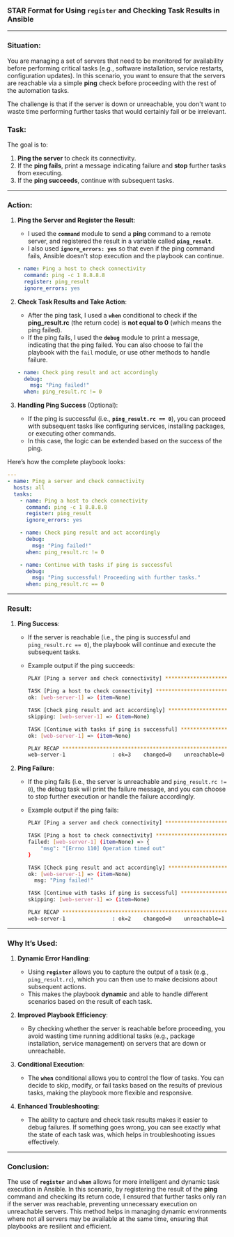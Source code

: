 ### **STAR Format for Using `register` and Checking Task Results in Ansible**

---

### **S**ituation:

You are managing a set of servers that need to be monitored for availability before performing critical tasks (e.g., software installation, service restarts, configuration updates). In this scenario, you want to ensure that the servers are reachable via a simple **ping** check before proceeding with the rest of the automation tasks.

The challenge is that if the server is down or unreachable, you don't want to waste time performing further tasks that would certainly fail or be irrelevant.

### **T**ask:

The goal is to:
1. **Ping the server** to check its connectivity.
2. If the **ping fails**, print a message indicating failure and **stop** further tasks from executing.
3. If the **ping succeeds**, continue with subsequent tasks.

---

### **A**ction:

1. **Ping the Server and Register the Result**:
   - I used the **`command`** module to send a **ping** command to a remote server, and registered the result in a variable called **`ping_result`**. 
   - I also used **`ignore_errors: yes`** so that even if the ping command fails, Ansible doesn't stop execution and the playbook can continue.
   
   ```yaml
   - name: Ping a host to check connectivity
     command: ping -c 1 8.8.8.8
     register: ping_result
     ignore_errors: yes
   ```

2. **Check Task Results and Take Action**:
   - After the ping task, I used a **`when`** conditional to check if the **ping_result.rc** (the return code) is **not equal to 0** (which means the ping failed).
   - If the ping fails, I used the **`debug`** module to print a message, indicating that the ping failed. You can also choose to fail the playbook with the `fail` module, or use other methods to handle failure.
   
   ```yaml
   - name: Check ping result and act accordingly
     debug:
       msg: "Ping failed!"
     when: ping_result.rc != 0
   ```

3. **Handling Ping Success** (Optional):
   - If the ping is successful (i.e., **`ping_result.rc == 0`**), you can proceed with subsequent tasks like configuring services, installing packages, or executing other commands.
   - In this case, the logic can be extended based on the success of the ping.

Here’s how the complete playbook looks:

```yaml
---
- name: Ping a server and check connectivity
  hosts: all
  tasks:
    - name: Ping a host to check connectivity
      command: ping -c 1 8.8.8.8
      register: ping_result
      ignore_errors: yes

    - name: Check ping result and act accordingly
      debug:
        msg: "Ping failed!"
      when: ping_result.rc != 0

    - name: Continue with tasks if ping is successful
      debug:
        msg: "Ping successful! Proceeding with further tasks."
      when: ping_result.rc == 0
```

---

### **R**esult:

1. **Ping Success**: 
   - If the server is reachable (i.e., the ping is successful and `ping_result.rc == 0`), the playbook will continue and execute the subsequent tasks.
   - Example output if the ping succeeds:
   
     ```bash
     PLAY [Ping a server and check connectivity] *******************************
     
     TASK [Ping a host to check connectivity] ***********************************
     ok: [web-server-1] => (item=None) 
     
     TASK [Check ping result and act accordingly] *******************************
     skipping: [web-server-1] => (item=None) 
     
     TASK [Continue with tasks if ping is successful] ****************************
     ok: [web-server-1] => (item=None) 
     
     PLAY RECAP ***************************************************************
     web-server-1               : ok=3    changed=0    unreachable=0    failed=0
     ```

2. **Ping Failure**:
   - If the ping fails (i.e., the server is unreachable and `ping_result.rc != 0`), the debug task will print the failure message, and you can choose to stop further execution or handle the failure accordingly.
   - Example output if the ping fails:
   
     ```bash
     PLAY [Ping a server and check connectivity] *******************************
     
     TASK [Ping a host to check connectivity] ***********************************
     failed: [web-server-1] (item=None) => {
         "msg": "[Errno 110] Operation timed out"
     }
     
     TASK [Check ping result and act accordingly] *******************************
     ok: [web-server-1] => (item=None) 
       msg: "Ping failed!"
     
     TASK [Continue with tasks if ping is successful] ****************************
     skipping: [web-server-1] => (item=None)
     
     PLAY RECAP ***************************************************************
     web-server-1               : ok=2    changed=0    unreachable=1    failed=0
     ```

---

### **Why It’s Used:**

1. **Dynamic Error Handling**:
   - Using **`register`** allows you to capture the output of a task (e.g., `ping_result.rc`), which you can then use to make decisions about subsequent actions. 
   - This makes the playbook **dynamic** and able to handle different scenarios based on the result of each task.
   
2. **Improved Playbook Efficiency**:
   - By checking whether the server is reachable before proceeding, you avoid wasting time running additional tasks (e.g., package installation, service management) on servers that are down or unreachable.
   
3. **Conditional Execution**:
   - The **`when`** conditional allows you to control the flow of tasks. You can decide to skip, modify, or fail tasks based on the results of previous tasks, making the playbook more flexible and responsive.

4. **Enhanced Troubleshooting**:
   - The ability to capture and check task results makes it easier to debug failures. If something goes wrong, you can see exactly what the state of each task was, which helps in troubleshooting issues effectively.

---

### **Conclusion**:

The use of **`register`** and **`when`** allows for more intelligent and dynamic task execution in Ansible. In this scenario, by registering the result of the **ping** command and checking its return code, I ensured that further tasks only ran if the server was reachable, preventing unnecessary execution on unreachable servers. This method helps in managing dynamic environments where not all servers may be available at the same time, ensuring that playbooks are resilient and efficient.
